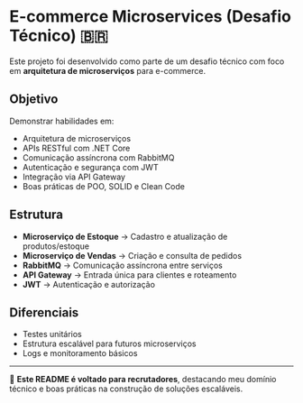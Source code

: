 # E-commerce Microservices (Desafio Técnico) 🇧🇷

Este projeto foi desenvolvido como parte de um desafio técnico com foco em **arquitetura de microserviços** para e-commerce.

## Objetivo
Demonstrar habilidades em:
- Arquitetura de microserviços
- APIs RESTful com .NET Core
- Comunicação assíncrona com RabbitMQ
- Autenticação e segurança com JWT
- Integração via API Gateway
- Boas práticas de POO, SOLID e Clean Code

## Estrutura
- **Microserviço de Estoque** → Cadastro e atualização de produtos/estoque  
- **Microserviço de Vendas** → Criação e consulta de pedidos  
- **RabbitMQ** → Comunicação assíncrona entre serviços  
- **API Gateway** → Entrada única para clientes e roteamento  
- **JWT** → Autenticação e autorização

## Diferenciais
- Testes unitários
- Estrutura escalável para futuros microserviços
- Logs e monitoramento básicos

---
📌 **Este README é voltado para recrutadores**, destacando meu domínio técnico e boas práticas na construção de soluções escaláveis.
